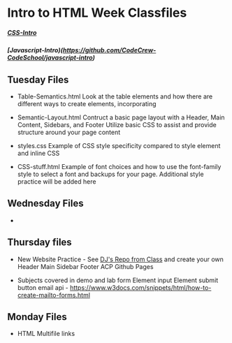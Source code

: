 # Intro to HTML Week Classfiles
##### [CSS-Intro](https://github.com/CodeCrew-CodeSchool/css-intro)
##### [Javascript-Intro)(https://github.com/CodeCrew-CodeSchool/javascript-intro)

## Tuesday Files
- Table-Semantics.html
  Look at the table elements and how there are different ways to create elements, incorporating

- Semantic-Layout.html
  Contruct a basic page layout with a Header, Main Content, Sidebars, and Footer
  Utilize basic CSS to assist and provide structure around your page content

- styles.css
  Example of CSS style specificity compared to style element and inline CSS

- CSS-stuff.html
  Example of font choices and how to use the font-family style to select a font and backups for your page. Additional style practice will be added here

## Wednesday Files

- 

## Thursday files

- New Website Practice - See [DJ's Repo from Class](https://github.com/mrjones91/HTML-Forms) and create your own
  Header
  Main
  Sidebar
  Footer
  ACP
  Github Pages

- Subjects covered in demo and lab
  form Element
  input Element
  submit button
  email api - https://www.w3docs.com/snippets/html/how-to-create-mailto-forms.html

## Monday Files

- HTML Multifile links
